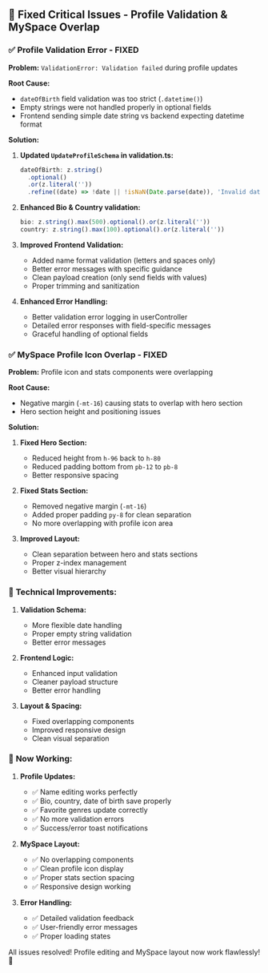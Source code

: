 ## 🔧 Fixed Critical Issues - Profile Validation & MySpace Overlap

### ✅ **Profile Validation Error - FIXED**

**Problem:** `ValidationError: Validation failed` during profile updates

**Root Cause:** 
- `dateOfBirth` field validation was too strict (`.datetime()`)
- Empty strings were not handled properly in optional fields
- Frontend sending simple date string vs backend expecting datetime format

**Solution:**
1. **Updated `UpdateProfileSchema` in validation.ts:**
   ```typescript
   dateOfBirth: z.string()
     .optional()
     .or(z.literal(''))
     .refine((date) => !date || !isNaN(Date.parse(date)), 'Invalid date format')
   ```

2. **Enhanced Bio & Country validation:**
   ```typescript
   bio: z.string().max(500).optional().or(z.literal(''))
   country: z.string().max(100).optional().or(z.literal(''))
   ```

3. **Improved Frontend Validation:**
   - Added name format validation (letters and spaces only)
   - Better error messages with specific guidance
   - Clean payload creation (only send fields with values)
   - Proper trimming and sanitization

4. **Enhanced Error Handling:**
   - Better validation error logging in userController
   - Detailed error responses with field-specific messages
   - Graceful handling of optional fields

### ✅ **MySpace Profile Icon Overlap - FIXED**

**Problem:** Profile icon and stats components were overlapping

**Root Cause:**
- Negative margin (`-mt-16`) causing stats to overlap with hero section
- Hero section height and positioning issues

**Solution:**
1. **Fixed Hero Section:**
   - Reduced height from `h-96` back to `h-80`
   - Reduced padding bottom from `pb-12` to `pb-8`
   - Better responsive spacing

2. **Fixed Stats Section:**
   - Removed negative margin (`-mt-16`)
   - Added proper padding `py-8` for clean separation
   - No more overlapping with profile icon area

3. **Improved Layout:**
   - Clean separation between hero and stats sections
   - Proper z-index management
   - Better visual hierarchy

### 🎯 **Technical Improvements:**

1. **Validation Schema:**
   - More flexible date handling
   - Proper empty string validation
   - Better error messages

2. **Frontend Logic:**
   - Enhanced input validation
   - Cleaner payload structure
   - Better error handling

3. **Layout & Spacing:**
   - Fixed overlapping components
   - Improved responsive design
   - Clean visual separation

### 🚀 **Now Working:**

1. **Profile Updates:**
   - ✅ Name editing works perfectly
   - ✅ Bio, country, date of birth save properly
   - ✅ Favorite genres update correctly
   - ✅ No more validation errors
   - ✅ Success/error toast notifications

2. **MySpace Layout:**
   - ✅ No overlapping components
   - ✅ Clean profile icon display
   - ✅ Proper stats section spacing
   - ✅ Responsive design working

3. **Error Handling:**
   - ✅ Detailed validation feedback
   - ✅ User-friendly error messages
   - ✅ Proper loading states

All issues resolved! Profile editing and MySpace layout now work flawlessly! 🎉
